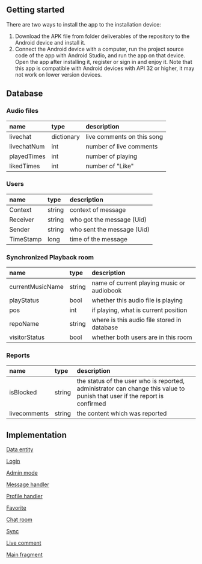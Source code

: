 ## Getting started
There are two ways to install the app to the installation device:
1. Download the APK file from folder deliverables of the repository to the Android device and install it.
2. Connect the Android device with a computer, run the project source code of the app with Android Studio, and run the app on that device.
   Open the app after installing it, register or sign in and enjoy it.
   Note that this app is compatible with Android devices with API 32 or higher, it may not work on lower version devices.

## Database
### Audio files
| name				        | type		       | description                |
|:----------------|:-------------|:---------------------------|
| livechat				    | dictionary		 | live comments on this song |
| livechatNum				 | int			       | number of live comments    |
| playedTimes			  | int				      | number of playing          |
| likedTimes			   | int			       | number of "Like"           |

### Users
| name				     | type		     | description                |
|:-------------|:-----------|:---------------------------|
| Context				  | string		   | context of message         |
| Receiver				 | string			  | who got the message (Uid)  |
| Sender			    | string				 | who sent the message (Uid) |
| TimeStamp			 | long			    | time of the message        |

### Synchronized Playback room
| name				             | type		    | description                                 |
|:---------------------|:----------|:--------------------------------------------|
| currentMusicName				 | string		  | name of current playing music or audiobook  |
| playStatus				       | bool			   | whether this audio file is playing          |
| pos			               | int				   | if playing, what is current position        |
| repoName			          | string			 | where is this audio file stored in database |
| visitorStatus			     | bool			   | whether both users are in this room         |

### Reports
| name				         | type		    | description                                                                                                                |
|:-----------------|:----------|:---------------------------------------------------------------------------------------------------------------------------|
| isBlocked				    | string		  | the status of the user who is reported, administrator can change this value to punish that user if the report is confirmed |
| livecomments				 | string			 | the content which was reported                                                                                             |

## Implementation
[Data entity ](https://git.rwth-aachen.de/iptk/ws22-23/groupb/audiostreamapp/-/tree/main/app/src/main/java/com/example/audiostreamapp/data/model)

[Login](https://git.rwth-aachen.de/iptk/ws22-23/groupb/audiostreamapp/-/blob/main/app/src/main/java/com/example/audiostreamapp/LoginActivity.java)

[Admin mode](https://git.rwth-aachen.de/iptk/ws22-23/groupb/audiostreamapp/-/blob/main/app/src/main/java/com/example/audiostreamapp/AdminModeActivity.java)

[Message handler](https://git.rwth-aachen.de/iptk/ws22-23/groupb/audiostreamapp/-/blob/main/app/src/main/java/com/example/audiostreamapp/DirectMessageActivity.java)

[Profile handler](https://git.rwth-aachen.de/iptk/ws22-23/groupb/audiostreamapp/-/blob/main/app/src/main/java/com/example/audiostreamapp/DisplayProfileActivity.java)

[Favorite](https://git.rwth-aachen.de/iptk/ws22-23/groupb/audiostreamapp/-/blob/main/app/src/main/java/com/example/audiostreamapp/FavoriteActivity.java)

[Chat room](https://git.rwth-aachen.de/iptk/ws22-23/groupb/audiostreamapp/-/blob/main/app/src/main/java/com/example/audiostreamapp/LiveRoomActivity.java)

[Sync](https://git.rwth-aachen.de/iptk/ws22-23/groupb/audiostreamapp/-/blob/main/app/src/main/java/com/example/audiostreamapp/syncFunction/SyncRoomActivity.java)

[Live comment](https://git.rwth-aachen.de/iptk/ws22-23/groupb/audiostreamapp/-/tree/main/app/src/main/java/com/example/audiostreamapp/liveComment)

[Main fragment](https://git.rwth-aachen.de/iptk/ws22-23/groupb/audiostreamapp/-/tree/main/app/src/main/java/com/example/audiostreamapp/ui)